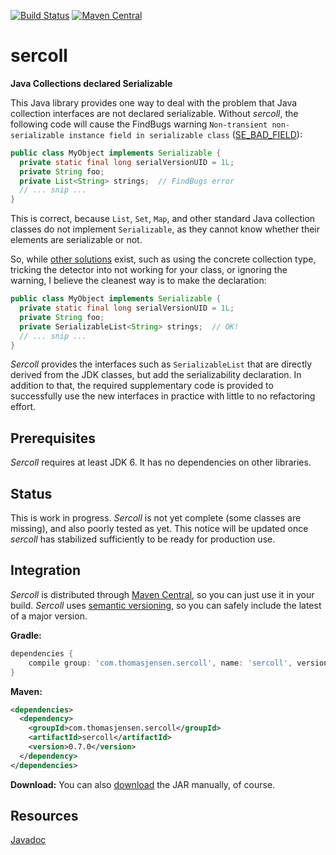 [![Build Status](https://travis-ci.org/tsjensen/sercoll.svg?branch=master)](https://travis-ci.org/tsjensen/sercoll)
[![Maven Central](https://maven-badges.herokuapp.com/maven-central/com.thomasjensen.sercoll/sercoll/badge.svg)](http://search.maven.org/#search%7Cgav%7C1%7Cg%3Acom.thomasjensen.sercoll)
# sercoll
**Java Collections declared Serializable**

This Java library provides one way to deal with the problem that Java collection interfaces are not declared serializable. Without *sercoll*, the following code will cause the FindBugs warning `Non-transient non-serializable instance field in serializable class` ([SE_BAD_FIELD](http://findbugs.sourceforge.net/bugDescriptions.html#SE_BAD_FIELD)):
```java
public class MyObject implements Serializable {
  private static final long serialVersionUID = 1L;
  private String foo;
  private List<String> strings;  // FindBugs error
  // ... snip ...
}
```
This is correct, because `List`, `Set`, `Map`, and other standard Java collection classes do not implement `Serializable`, as they cannot know whether their elements are serializable or not.

So, while [other solutions](http://stackoverflow.com/q/4861228/1005481) exist, such as using the concrete collection type, tricking the detector into not working for your class, or ignoring the warning, I believe the cleanest way is to make the declaration:
```java
public class MyObject implements Serializable {
  private static final long serialVersionUID = 1L;
  private String foo;
  private SerializableList<String> strings;  // OK!
  // ... snip ...
}
```
*Sercoll* provides the interfaces such as `SerializableList` that are directly derived from the JDK classes, but add the serializability declaration. In addition to that, the required supplementary code is provided to successfully use the new interfaces in practice with little to no refactoring effort.

## Prerequisites

*Sercoll* requires at least JDK 6. It has no dependencies on other libraries.

## Status

This is work in progress. *Sercoll* is not yet complete (some classes are missing), and also poorly tested as yet. This notice will be updated once *sercoll* has stabilized sufficiently to be ready for production use.

## Integration

*Sercoll* is distributed through [Maven Central](http://search.maven.org/#search|gav|1|g%3Acom.thomasjensen.sercoll), so you can just use it in your build. *Sercoll* uses [semantic versioning](http://semver.org/), so you can safely include the latest of a major version.

**Gradle:**
```groovy
dependencies {
    compile group: 'com.thomasjensen.sercoll', name: 'sercoll', version: '0.+'
}
```
**Maven:**
```xml
<dependencies>
  <dependency>
    <groupId>com.thomasjensen.sercoll</groupId>
    <artifactId>sercoll</artifactId>
    <version>0.7.0</version>
  </dependency>
</dependencies>
```
**Download:**
You can also [download](https://repo1.maven.org/maven2/com/thomasjensen/sercoll/sercoll/) the JAR manually, of course.

## Resources

[Javadoc](http://tsjensen.github.io/sercoll/apidocs/latest/)
